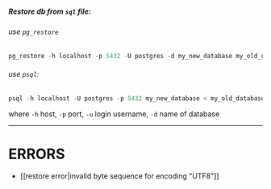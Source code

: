 ##### Restore db from `sql` file:

###### use `pg_restore`
```sql
pg_restore -h localhost -p 5432 -U postgres -d my_new_database my_old_database.backup
```

###### use `psql`:
```sql
psql -h localhost -U postgres -p 5432 my_new_database < my_old_database.backup
```
where `-h` host, `-p` port, `-u` login username, `-d` name of database


***

# ERRORS
 - [[restore error|invalid byte sequence for encoding "UTF8"]]